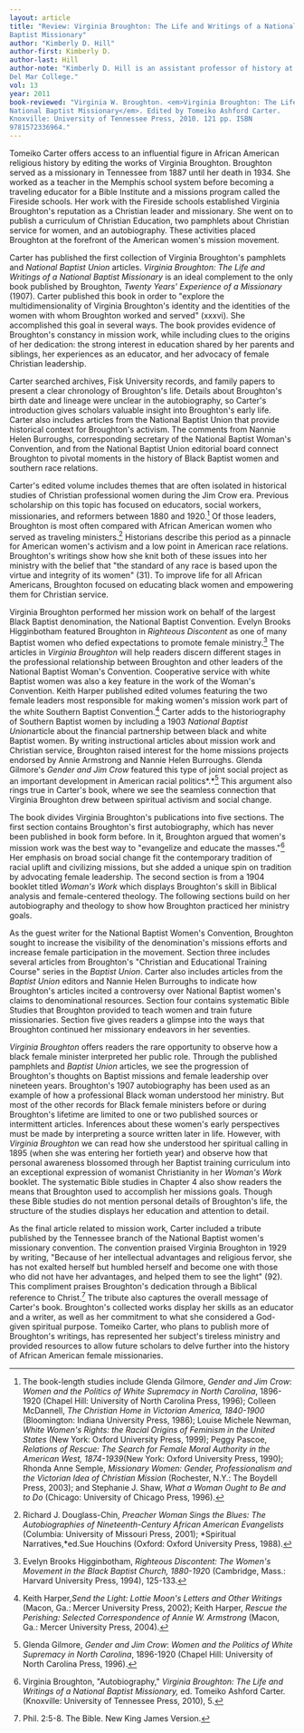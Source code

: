 ```yaml
---
layout: article
title: "Review: Virginia Broughton: The Life and Writings of a National
Baptist Missionary"
author: "Kimberly D. Hill"
author-first: Kimberly D.
author-last: Hill
author-note: "Kimberly D. Hill is an assistant professor of history at
Del Mar College."
vol: 13
year: 2011
book-reviewed: "Virginia W. Broughton. <em>Virginia Broughton: The Life and Writings of a
National Baptist Missionary</em>. Edited by Tomeiko Ashford Carter.
Knoxville: University of Tennessee Press, 2010. 121 pp. ISBN
9781572336964."
---
```


Tomeiko Carter offers access to an influential figure in African
American religious history by editing the works of Virginia Broughton.
Broughton served as a missionary in Tennessee from 1887 until her death
in 1934. She worked as a teacher in the Memphis school system before
becoming a traveling educator for a Bible Institute and a missions
program called the Fireside schools. Her work with the Fireside schools
established Virginia Broughton's reputation as a Christian leader and
missionary. She went on to publish a curriculum of Christian Education,
two pamphlets about Christian service for women, and an autobiography.
These activities placed Broughton at the forefront of the American
women's mission movement.

Carter has published the first collection of Virginia Broughton's
pamphlets and *National Baptist Union* articles. *Virginia Broughton:
The Life and Writings of a National Baptist Missionary* is an ideal
complement to the only book published by Broughton, *Twenty Years'
Experience of a Missionary* (1907). Carter published this book in order
to "explore the multidimensionality of Virginia Broughton's identity and
the identities of the women with whom Broughton worked and served"
(xxxvi). She accomplished this goal in several ways. The book provides
evidence of Broughton's constancy in mission work, while including clues
to the origins of her dedication: the strong interest in education
shared by her parents and siblings, her experiences as an educator, and
her advocacy of female Christian leadership.

Carter searched archives, Fisk University records, and family papers to
present a clear chronology of Broughton's life. Details about
Broughton's birth date and lineage were unclear in the autobiography, so
Carter's introduction gives scholars valuable insight into Broughton's
early life. Carter also includes articles from the National Baptist
Union that provide historical context for Broughton's activism. The
comments from Nannie Helen Burroughs, corresponding secretary of the
National Baptist Woman's Convention, and from the National Baptist Union
editorial board connect Broughton to pivotal moments in the history of
Black Baptist women and southern race relations.

Carter's edited volume includes themes that are often isolated in
historical studies of Christian professional women during the Jim Crow
era. Previous scholarship on this topic has focused on educators, social
workers, missionaries, and reformers between 1880 and
1920.[^1] Of those leaders, Broughton is most often compared
with African American women who served as traveling
ministers.[^2]  Historians describe this period as a pinnacle
for American women's activism and a low point in American race
relations. Broughton's writings show how she knit both of these issues
into her ministry with the belief that "the standard of any race is
based upon the virtue and integrity of its women" (31). To improve life
for all African Americans, Broughton focused on educating black women
and empowering them for Christian service.


Virginia Broughton performed her mission work on behalf of the largest
Black Baptist denomination, the National Baptist Convention. Evelyn
Brooks Higginbotham featured Broughton in *Righteous Discontent* as one
of many Baptist women who defied expectations to promote female
ministry.[^3]  The articles in *Virginia Broughton* will help
readers discern different stages in the professional relationship
between Broughton and other leaders of the National Baptist Woman's
Convention. Cooperative service with white Baptist women was also a key
feature in the work of the Woman's Convention. Keith Harper published
edited volumes featuring the two female leaders most responsible for
making women's mission work part of the white Southern Baptist
Convention.[^4]  Carter adds to the historiography of Southern
Baptist women by including a 1903 *National Baptist Union*article about
the financial partnership between black and white Baptist women. By
writing instructional articles about mission work and Christian service,
Broughton raised interest for the home missions projects endorsed by
Annie Armstrong and Nannie Helen Burroughs. Glenda Gilmore's *Gender and
Jim Crow* featured this type of joint social project as an important
development in American racial politics*.*[^5]  This argument
also rings true in Carter's book, where we see the seamless connection
that Virginia Broughton drew between spiritual activism and social
change.

The book divides Virginia Broughton's publications into five sections.
The first section contains Broughton's first autobiography, which has
never been published in book form before. In it, Broughton argued that
women's mission work was the best way to "evangelize and educate the
masses."[^6]  Her emphasis on broad social change fit the
contemporary tradition of racial uplift and civilizing missions, but she
added a unique spin on tradition by advocating female leadership. The
second section is from a 1904 booklet titled *Woman's Work* which
displays Broughton's skill in Biblical analysis and female-centered
theology. The following sections build on her autobiography and theology
to show how Broughton practiced her ministry goals.

As the guest writer for the National Baptist Women's Convention,
Broughton sought to increase the visibility of the denomination's
missions efforts and increase female participation in the movement.
Section three includes several articles from Broughton's "Christian and
Educational Training Course" series in the *Baptist Union*. Carter also
includes articles from the *Baptist Union* editors and Nannie Helen
Burroughs to indicate how Broughton's articles incited a controversy
over National Baptist women's claims to denominational resources.
Section four contains systematic Bible Studies that Broughton provided
to teach women and train future missionaries. Section five gives readers
a glimpse into the ways that Broughton continued her missionary
endeavors in her seventies.

*Virginia Broughton* offers readers the rare opportunity to observe how
a black female minister interpreted her public role. Through the
published pamphlets and *Baptist Union* articles, we see the progression
of Broughton's thoughts on Baptist missions and female leadership over
nineteen years. Broughton's 1907 autobiography has been used as an
example of how a professional Black woman understood her ministry. But
most of the other records for Black female ministers before or during
Broughton's lifetime are limited to one or two published sources or
intermittent articles. Inferences about these women's early perspectives
must be made by interpreting a source written later in life. However,
with *Virginia Broughton* we can read how she understood her spiritual
calling in 1895 (when she was entering her fortieth year) and observe
how that personal awareness blossomed through her Baptist training
curriculum into an exceptional expression of womanist Christianity in
her *Woman's Work* booklet. The systematic Bible studies in Chapter 4
also show readers the means that Broughton used to accomplish her
missions goals. Though these Bible studies do not mention personal
details of Broughton's life, the structure of the studies displays her
education and attention to detail.

As the final article related to mission work, Carter included a tribute
published by the Tennessee branch of the National Baptist women's
missionary convention. The convention praised Virginia Broughton in 1929
by writing, "Because of her intellectual advantages and religious
fervor, she has not exalted herself but humbled herself and become one
with those who did not have her advantages, and helped them to see the
light" (92). This compliment praises Broughton's dedication through a
Biblical reference to Christ.[^7]  The tribute also captures
the overall message of Carter's book. Broughton's collected works
display her skills as an educator and a writer, as well as her
commitment to what she considered a God-given spiritual purpose. Tomeiko
Carter, who plans to publish more of Broughton's writings, has
represented her subject's tireless ministry and provided resources to
allow future scholars to delve further into the history of African
American female missionaries.


[^1]:  The book-length studies include Glenda Gilmore, *Gender and
Jim Crow*: *Women and the Politics of White Supremacy in North
Carolina*, 1896-1920 (Chapel Hill: University of North Carolina Press,
1996); Colleen McDannell, *The Christian Home in Victorian America,
1840-1900* (Bloomington: Indiana University Press, 1986); Louise Michele
Newman, *White Women's Rights: the Racial Origins of Feminism in the
United States* (New York: Oxford University Press, 1999); Peggy Pascoe,
*Relations of Rescue: The Search for Female Moral Authority in the
American West, 1874-1939*(New York: Oxford University Press, 1990);
Rhonda Anne Semple, *Missionary Women: Gender, Professionalism and the
Victorian Idea of Christian Mission* (Rochester, N.Y.: The Boydell
Press, 2003); and Stephanie J. Shaw, *What a Woman Ought to Be and to
Do* (Chicago: University of Chicago Press, 1996). 

[^2]:  Richard J. Douglass-Chin, *Preacher Woman Sings the Blues:
The Autobiographies of Nineteenth-Century African American Evangelists*
(Columbia: University of Missouri Press, 2001); *Spiritual
Narratives,*ed.Sue Houchins (Oxford: Oxford University Press, 1988). 

[^3]:  Evelyn Brooks Higginbotham, *Righteous Discontent: The
Women's Movement in the Black Baptist Church, 1880-192*0 (Cambridge,
Mass.: Harvard University Press, 1994), 125-133. 

[^4]:  Keith Harper,*Send the Light: Lottie Moon's Letters and Other
Writings* (Macon, Ga.: Mercer University Press, 2002); Keith Harper,
*Rescue the Perishing: Selected Correspondence of Annie W. Armstrong*
(Macon, Ga.: Mercer University Press, 2004). 

[^5]:  Glenda Gilmore, *Gender and Jim Crow*: *Women and the
Politics of White Supremacy in North Carolina*, 1896-1920 (Chapel Hill:
University of North Carolina Press, 1996).

[^6]: Virginia Broughton, "Autobiography," *Virginia Broughton: The
Life and Writings of a National Baptist Missionary,* ed. Tomeiko Ashford
Carter. (Knoxville: University of Tennessee Press, 2010), 5.

[^7]: Phil. 2:5-8. The Bible. New King James
Version.
